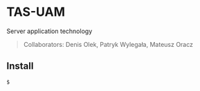 # TAS-UAM
Server application technology

> Collaborators: Denis Olek, Patryk Wylegała, Mateusz Oracz
## Install

```
$ 
```
